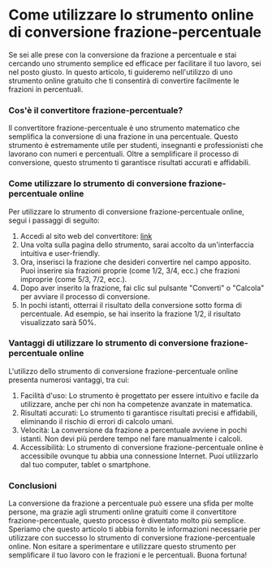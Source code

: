 Come utilizzare lo strumento online di conversione frazione-percentuale
=======================================================================

Se sei alle prese con la conversione da frazione a percentuale e stai cercando uno strumento semplice ed efficace per facilitare il tuo lavoro, sei nel posto giusto. In questo articolo, ti guideremo nell'utilizzo di uno strumento online gratuito che ti consentirà di convertire facilmente le frazioni in percentuali.

### Cos'è il convertitore frazione-percentuale?

Il convertitore frazione-percentuale è uno strumento matematico che semplifica la conversione di una frazione in una percentuale. Questo strumento è estremamente utile per studenti, insegnanti e professionisti che lavorano con numeri e percentuali. Oltre a semplificare il processo di conversione, questo strumento ti garantisce risultati accurati e affidabili.

### Come utilizzare lo strumento di conversione frazione-percentuale online

Per utilizzare lo strumento di conversione frazione-percentuale online, segui i passaggi di seguito:

1. Accedi al sito web del convertitore: [link](https://www.onlinecalculatorsfree.com/it/convert/fraction-to-percent.html)
2. Una volta sulla pagina dello strumento, sarai accolto da un'interfaccia intuitiva e user-friendly.
3. Ora, inserisci la frazione che desideri convertire nel campo apposito. Puoi inserire sia frazioni proprie (come 1/2, 3/4, ecc.) che frazioni improprie (come 5/3, 7/2, ecc.).
4. Dopo aver inserito la frazione, fai clic sul pulsante "Converti" o "Calcola" per avviare il processo di conversione.
5. In pochi istanti, otterrai il risultato della conversione sotto forma di percentuale. Ad esempio, se hai inserito la frazione 1/2, il risultato visualizzato sarà 50%.

### Vantaggi di utilizzare lo strumento di conversione frazione-percentuale online

L'utilizzo dello strumento di conversione frazione-percentuale online presenta numerosi vantaggi, tra cui:

1. Facilità d'uso: Lo strumento è progettato per essere intuitivo e facile da utilizzare, anche per chi non ha competenze avanzate in matematica.
2. Risultati accurati: Lo strumento ti garantisce risultati precisi e affidabili, eliminando il rischio di errori di calcolo umani.
3. Velocità: La conversione da frazione a percentuale avviene in pochi istanti. Non devi più perdere tempo nel fare manualmente i calcoli.
4. Accessibilità: Lo strumento di conversione frazione-percentuale online è accessibile ovunque tu abbia una connessione Internet. Puoi utilizzarlo dal tuo computer, tablet o smartphone.

### Conclusioni

La conversione da frazione a percentuale può essere una sfida per molte persone, ma grazie agli strumenti online gratuiti come il convertitore frazione-percentuale, questo processo è diventato molto più semplice. Speriamo che questo articolo ti abbia fornito le informazioni necessarie per utilizzare con successo lo strumento di conversione frazione-percentuale online. Non esitare a sperimentare e utilizzare questo strumento per semplificare il tuo lavoro con le frazioni e le percentuali. Buona fortuna!